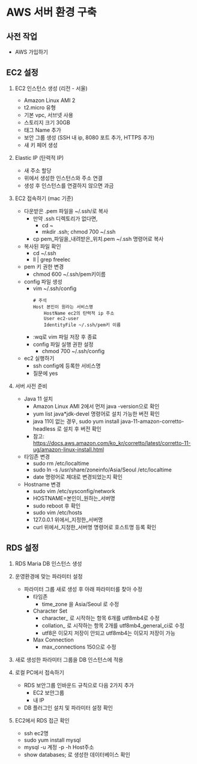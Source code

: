 # AWS 서버 환경 구축

## 사전 작업
- AWS 가입하기

## EC2 설정
1. EC2 인스턴스 생성 (리전 - 서울)
    - Amazon Linux AMI 2
    - t2.micro 유형
    - 기본 vpc, 서브넷 사용
    - 스토리지 크기 30GB
    - 태그 Name 추가
    - 보안 그룹 생성 (SSH 내 ip, 8080 포트 추가, HTTPS 추가)
    - 새 키 페어 생성
    
2. Elastic IP (탄력적 IP)
    - 새 주소 할당
    - 위에서 생성한 인스턴스와 주소 연결
    - 생성 후 인스턴스를 연결하지 않으면 과금
    
3. EC2 접속하기 (mac 기준)
    - 다운받은 .pem 파일을 ~/.ssh/로 복사
        + 만약 .ssh 디렉토리가 없다면,
            * cd ~
            * mkdir .ssh; chmod 700 ~/.ssh
        + cp pem_파일을_내려받은_위치.pem ~/.ssh 명령어로 복사
    - 복사된 파일 확인
        + cd ~/.ssh
        + ll | grep freelec
    - pem 키 권한 변경
        + chmod 600 ~/.ssh/pem키이름
    - config 파일 생성
        + vim ~/.ssh/config
          ```
          # 주석
          Host 본인이 원라는 서비스명
              HostName ec2의 탄력적 ip 주소
              User ec2-user
              IdentityFile ~/.ssh/pem키 이름
          ```
        + :wq로 vim 파일 저장 후 종료
        + config 파일 실행 권한 설정
            * chmod 700 ~/.ssh/config
    - ec2 실행하기
        + ssh config에 등록한 서비스명
        + 질문에 yes
   
4. 서버 사전 준비
   - Java 11 설치
      + Amazon Linux AMI 2에서 먼저 java -version으로 확인
      + yum list java*jdk-devel 명령어로 설치 가능한 버전 확인
      + java 11이 없는 경우, sudo yum install java-11-amazon-corretto-headless 로 설치 후 버전 확인
      + 참고: https://docs.aws.amazon.com/ko_kr/corretto/latest/corretto-11-ug/amazon-linux-install.html
   - 타임존 변경
      + sudo rm /etc/localtime
      + sudo ln -s /usr/share/zoneinfo/Asia/Seoul /etc/localtime
      + date 명령어로 제대로 변경되었는지 확인
   - Hostname 변경
      + sudo vim /etc/sysconfig/network
      + HOSTNAME=본인이_원하는_서버명
      + sudo reboot 후 확인
      + sudo vim /etc/hosts
      + 127.0.0.1 위에서_지정한_서버명
      + curl 위에서_지정한_서버명 명령어로 호스트명 등록 확인
    
## RDS 설정
1. RDS Maria DB 인스턴스 생성
   
2. 운영환경에 맞는 파라미터 설정
    - 파라미터 그룹 새로 생성 후 아래 파라미터를 찾아 수정
        + 타임존   
            * time_zone 을 Asia/Seoul 로 수정
        + Character Set
            * character_ 로 시작하는 항목 6개를 utf8mb4로 수정
            * collation_ 로 시작하는 항목 2개를 utf8mb4_general_ci로 수정
            * utf8은 이모지 저장이 안되고 utf8mb4는 이모지 저장이 가능
        + Max Connection
            * max_connections 150으로 수정
    
3. 새로 생성한 파라미터 그룹을 DB 인스턴스에 적용

4. 로컬 PC에서 접속하기
    - RDS 보안그룹 인바운드 규칙으로 다음 2가지 추가
        + EC2 보안그룹
        + 내 IP
    - DB 플러그인 설치 및 파라미터 설정 확인
    
5. EC2에서 RDS 접근 확인
    - ssh ec2명
    - sudo yum install mysql
    - mysql -u 계정 -p -h Host주소
    - show databases; 로 생성한 데이터베이스 확인
    
